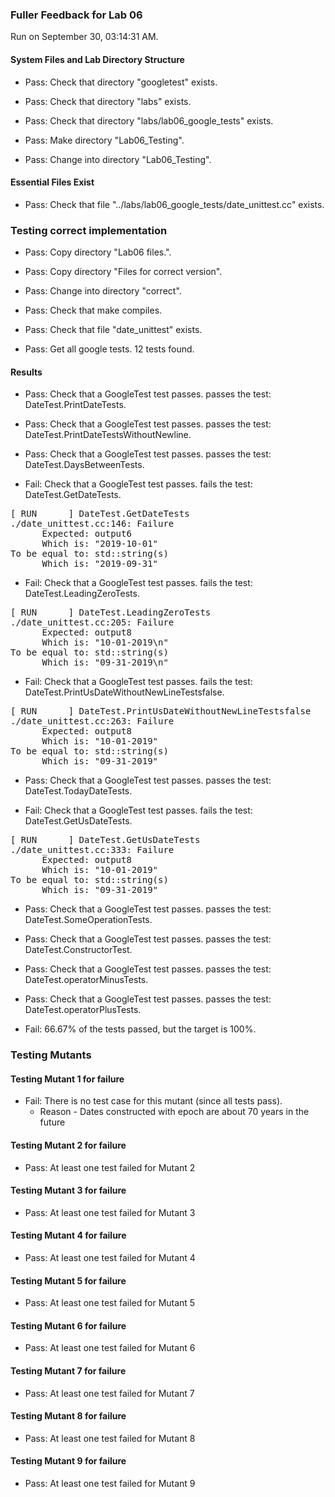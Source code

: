 ### Fuller Feedback for Lab 06

Run on September 30, 03:14:31 AM.


#### System Files and Lab Directory Structure

+ Pass: Check that directory "googletest" exists.

+ Pass: Check that directory "labs" exists.

+ Pass: Check that directory "labs/lab06_google_tests" exists.

+ Pass: Make directory "Lab06_Testing".

+ Pass: Change into directory "Lab06_Testing".


#### Essential Files Exist

+ Pass: Check that file "../labs/lab06_google_tests/date_unittest.cc" exists.


### Testing correct implementation

+ Pass: Copy directory "Lab06 files.".



+ Pass: Copy directory "Files for correct version".



+ Pass: Change into directory "correct".

+ Pass: Check that make compiles.



+ Pass: Check that file "date_unittest" exists.

+ Pass: Get all google tests.
    12 tests found.




#### Results

+ Pass: Check that a GoogleTest test passes.
    passes the test: DateTest.PrintDateTests.



+ Pass: Check that a GoogleTest test passes.
    passes the test: DateTest.PrintDateTestsWithoutNewline.



+ Pass: Check that a GoogleTest test passes.
    passes the test: DateTest.DaysBetweenTests.



+ Fail: Check that a GoogleTest test passes.
    fails the test: DateTest.GetDateTests.
<pre>
[ RUN      ] DateTest.GetDateTests
./date_unittest.cc:146: Failure
      Expected: output6
      Which is: "2019-10-01"
To be equal to: std::string(s)
      Which is: "2019-09-31"</pre>



+ Fail: Check that a GoogleTest test passes.
    fails the test: DateTest.LeadingZeroTests.
<pre>
[ RUN      ] DateTest.LeadingZeroTests
./date_unittest.cc:205: Failure
      Expected: output8
      Which is: "10-01-2019\n"
To be equal to: std::string(s)
      Which is: "09-31-2019\n"</pre>



+ Fail: Check that a GoogleTest test passes.
    fails the test: DateTest.PrintUsDateWithoutNewLineTestsfalse.
<pre>
[ RUN      ] DateTest.PrintUsDateWithoutNewLineTestsfalse
./date_unittest.cc:263: Failure
      Expected: output8
      Which is: "10-01-2019"
To be equal to: std::string(s)
      Which is: "09-31-2019"</pre>



+ Pass: Check that a GoogleTest test passes.
    passes the test: DateTest.TodayDateTests.



+ Fail: Check that a GoogleTest test passes.
    fails the test: DateTest.GetUsDateTests.
<pre>
[ RUN      ] DateTest.GetUsDateTests
./date_unittest.cc:333: Failure
      Expected: output8
      Which is: "10-01-2019"
To be equal to: std::string(s)
      Which is: "09-31-2019"</pre>



+ Pass: Check that a GoogleTest test passes.
    passes the test: DateTest.SomeOperationTests.



+ Pass: Check that a GoogleTest test passes.
    passes the test: DateTest.ConstructorTest.



+ Pass: Check that a GoogleTest test passes.
    passes the test: DateTest.operatorMinusTests.



+ Pass: Check that a GoogleTest test passes.
    passes the test: DateTest.operatorPlusTests.



+ Fail: 66.67% of the tests passed, but the target is 100%.


### Testing Mutants


#### Testing Mutant 1 for failure

+ Fail: There is no test case for this mutant (since all tests pass).
   - Reason - Dates constructed with epoch are about 70 years in the future


#### Testing Mutant 2 for failure

+ Pass: At least one test failed for Mutant 2


#### Testing Mutant 3 for failure

+ Pass: At least one test failed for Mutant 3


#### Testing Mutant 4 for failure

+ Pass: At least one test failed for Mutant 4


#### Testing Mutant 5 for failure

+ Pass: At least one test failed for Mutant 5


#### Testing Mutant 6 for failure

+ Pass: At least one test failed for Mutant 6


#### Testing Mutant 7 for failure

+ Pass: At least one test failed for Mutant 7


#### Testing Mutant 8 for failure

+ Pass: At least one test failed for Mutant 8


#### Testing Mutant 9 for failure

+ Pass: At least one test failed for Mutant 9

